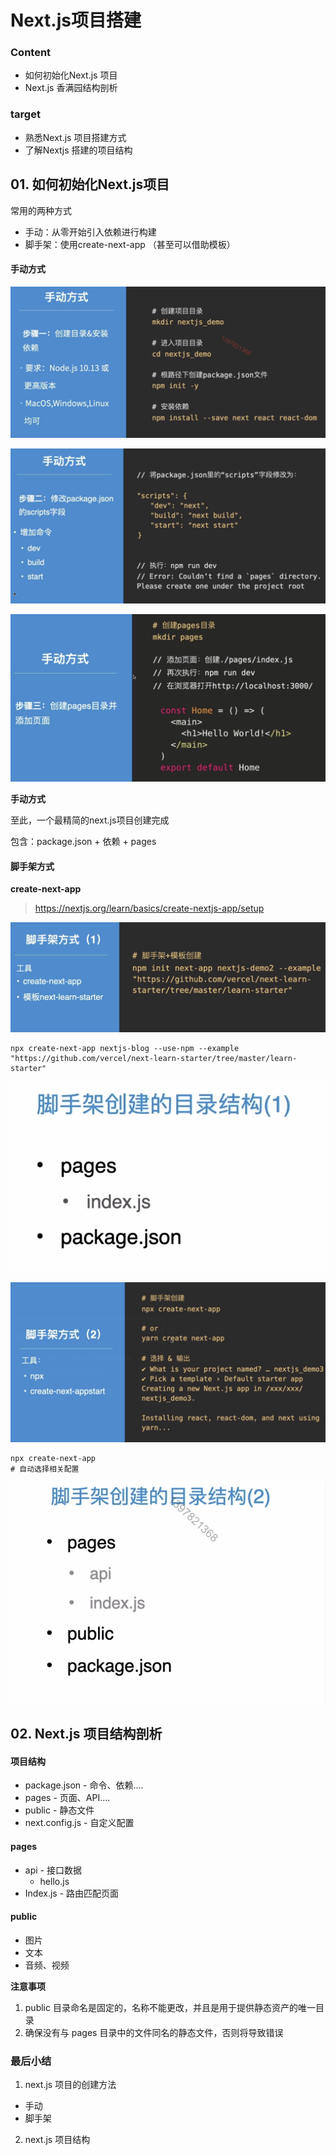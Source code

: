 # Next.js项目搭建



### Content

+ 如何初始化Next.js 项目
+ Next.js 香满园结构剖析



### target

+ 熟悉Next.js 项目搭建方式
+ 了解Nextjs 搭建的项目结构



## 01. 如何初始化Next.js项目

常用的两种方式

+ 手动：从零开始引入依赖进行构建
+ 脚手架：使用create-next-app （甚至可以借助模板）



#### 手动方式

![image-20201029203828713](./images/image-20201029203828713.png)

![image-20201029204524753](./images/image-20201029204524753.png)

  ![image-20201029205030988](./images/image-20201029205030988.png)



**手动方式**

至此，一个最精简的next.js项目创建完成

包含：package.json  + 依赖 + pages



#### 脚手架方式

**create-next-app**

> https://nextjs.org/learn/basics/create-nextjs-app/setup

![image-20201029210052558](./images/image-20201029210052558.png)

 ```shell
npx create-next-app nextjs-blog --use-npm --example "https://github.com/vercel/next-learn-starter/tree/master/learn-starter"
 ```

![image-20201029210859716](./images/image-20201029210859716.png)

 

![image-20201029211213482](./images/image-20201029211213482.png)

```shell
npx create-next-app
# 自动选择相关配置
```

![image-20201029211602275](./images/image-20201029211602275.png)



## 02. Next.js 项目结构剖析



#### 项目结构

+ package.json - 命令、依赖....
+ pages - 页面、API....
+ public - 静态文件
+ next.config.js - 自定义配置



#### pages

+ api - 接口数据
  + hello.js
+ Index.js - 路由匹配页面



#### public

+ 图片
+ 文本
+ 音频、视频

**注意事项**

1. public 目录命名是固定的，名称不能更改，并且是用于提供静态资产的唯一目录
2. 确保没有与 pages 目录中的文件同名的静态文件，否则将导致错误



### 最后小结

1. next.js 项目的创建方法

+ 手动
+ 脚手架

2. next.js 项目结构





